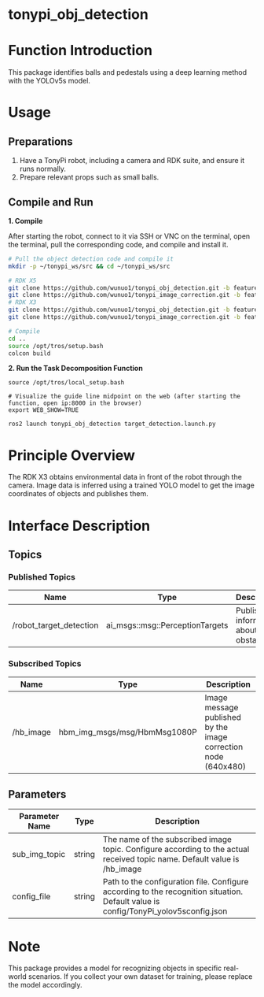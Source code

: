 # tonypi_obj_detection
# Function Introduction

This package identifies balls and pedestals using a deep learning method with the YOLOv5s model.

# Usage

## Preparations

1. Have a TonyPi robot, including a camera and RDK suite, and ensure it runs normally.
2. Prepare relevant props such as small balls.

## Compile and Run

**1. Compile**

After starting the robot, connect to it via SSH or VNC on the terminal, open the terminal, pull the corresponding code, and compile and install it.

```bash
# Pull the object detection code and compile it
mkdir -p ~/tonypi_ws/src && cd ~/tonypi_ws/src

# RDK X5
git clone https://github.com/wunuo1/tonypi_obj_detection.git -b feature-humble-x5
git clone https://github.com/wunuo1/tonypi_image_correction.git -b feature-humble-x5
# RDK X3
git clone https://github.com/wunuo1/tonypi_obj_detection.git -b feature-foxy-x3
git clone https://github.com/wunuo1/tonypi_image_correction.git -b feature-foxy-x3

# Compile
cd ..
source /opt/tros/setup.bash
colcon build
```

**2. Run the Task Decomposition Function**

```shell
source /opt/tros/local_setup.bash

# Visualize the guide line midpoint on the web (after starting the function, open ip:8000 in the browser)
export WEB_SHOW=TRUE

ros2 launch tonypi_obj_detection target_detection.launch.py
```

# Principle Overview
The RDK X3 obtains environmental data in front of the robot through the camera. Image data is inferred using a trained YOLO model to get the image coordinates of objects and publishes them.

# Interface Description

## Topics

### Published Topics

|Name  | Type                                  |  Description           |
|------| --------------------------------------| --------------------------------|
|/robot_target_detection |ai_msgs::msg::PerceptionTargets | Publishes information about obstacles|

### Subscribed Topics

|Name  | Type                                  |  Description           |
|------| --------------------------------------| --------------------------------|
|/hb_image |hbm_img_msgs/msg/HbmMsg1080P| Image message published by the image correction node (640x480)|


## Parameters
| Parameter Name             | Type       | Description  |
| --------------------- | ----------- | ----------------------------------------------------- |
| sub_img_topic	|string	|The name of the subscribed image topic. Configure according to the actual received topic name. Default value is /hb_image |
| config_file	|string	|Path to the configuration file. Configure according to the recognition situation. Default value is config/TonyPi_yolov5sconfig.json |

# Note
This package provides a model for recognizing objects in specific real-world scenarios. If you collect your own dataset for training, please replace the model accordingly.